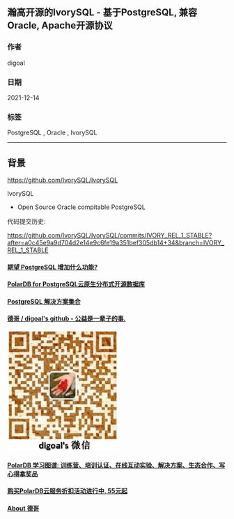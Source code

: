 ## 瀚高开源的IvorySQL - 基于PostgreSQL, 兼容Oracle, Apache开源协议   
                               
### 作者                               
digoal                               
                               
### 日期                               
2021-12-14                             
                               
### 标签                            
PostgreSQL , Oracle , IvorySQL              
                             
----                             
                             
## 背景         
   
https://github.com/IvorySQL/IvorySQL   
   
IvorySQL   
- Open Source Oracle compitable PostgreSQL   
   
代码提交历史:   
   
https://github.com/IvorySQL/IvorySQL/commits/IVORY_REL_1_STABLE?after=a0c45e9a9d704d2e14e9c6fe19a351bef305db14+34&branch=IVORY_REL_1_STABLE   
   
     
  
#### [期望 PostgreSQL 增加什么功能?](https://github.com/digoal/blog/issues/76 "269ac3d1c492e938c0191101c7238216")
  
  
#### [PolarDB for PostgreSQL云原生分布式开源数据库](https://github.com/ApsaraDB/PolarDB-for-PostgreSQL "57258f76c37864c6e6d23383d05714ea")
  
  
#### [PostgreSQL 解决方案集合](https://yq.aliyun.com/topic/118 "40cff096e9ed7122c512b35d8561d9c8")
  
  
#### [德哥 / digoal's github - 公益是一辈子的事.](https://github.com/digoal/blog/blob/master/README.md "22709685feb7cab07d30f30387f0a9ae")
  
  
![digoal's wechat](../pic/digoal_weixin.jpg "f7ad92eeba24523fd47a6e1a0e691b59")
  
  
#### [PolarDB 学习图谱: 训练营、培训认证、在线互动实验、解决方案、生态合作、写心得拿奖品](https://www.aliyun.com/database/openpolardb/activity "8642f60e04ed0c814bf9cb9677976bd4")
  
  
#### [购买PolarDB云服务折扣活动进行中, 55元起](https://www.aliyun.com/activity/new/polardb-yunparter?userCode=bsb3t4al "e0495c413bedacabb75ff1e880be465a")
  
  
#### [About 德哥](https://github.com/digoal/blog/blob/master/me/readme.md "a37735981e7704886ffd590565582dd0")
  
